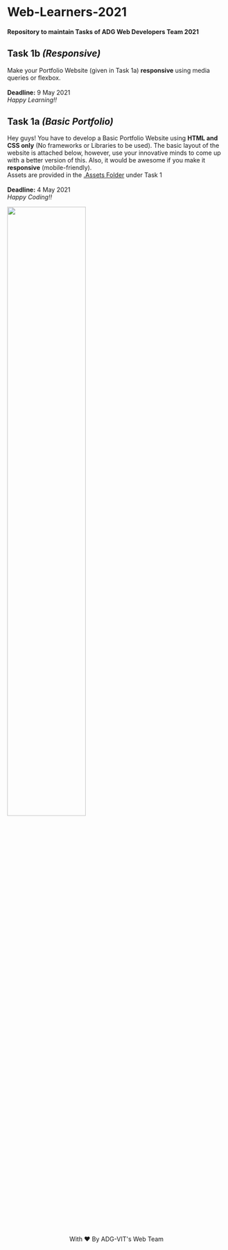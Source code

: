 # Web-Learners-2021
#### Repository to maintain Tasks of ADG Web Developers Team 2021

## Task 1b *(Responsive)*
Make your Portfolio Website (given in Task 1a) <b>responsive</b> using media queries or flexbox.
<br><br>
**Deadline:** 9 May 2021
<br>
<i>Happy Learning!!</i>


## Task 1a *(Basic Portfolio)*
Hey guys! You have to develop a Basic Portfolio Website using <b>HTML and CSS only</b> (No frameworks or Libraries to be used). The basic layout of the website is attached below, however, use your innovative minds to come up with a better version of this. Also, it would be awesome if you make it <b>responsive</b> (mobile-friendly).
<br>
Assets are provided in the [.Assets Folder](https://github.com/ADG-VIT/Web-Tasks-2021/tree/main/.Assets) under Task 1
<br><br>
**Deadline:** 4 May 2021
<br>
<i>Happy Coding!!</i>

<img src="https://user-images.githubusercontent.com/60514776/116053553-726e4080-a698-11eb-9eb7-5c7f8f4b8e39.png" height="auto" width="60%">


<br>
<br>
<p align="center" width="100%">
   With ❤️ By ADG-VIT's Web Team  
</p>
